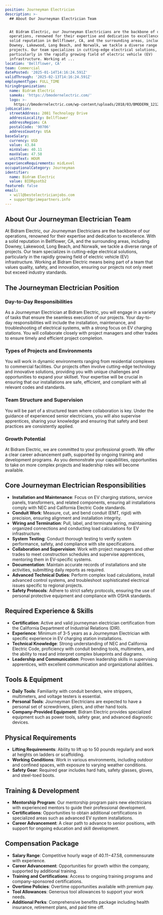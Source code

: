 ```yaml
---
position: Journeyman Electrician
description: >-
  ## About Our Journeyman Electrician Team


  At Bidram Electric, our Journeyman Electricians are the backbone of our
  operations, renowned for their expertise and dedication to excellence. With a
  solid reputation in Bellflower, CA, and the surrounding areas, including
  Downey, Lakewood, Long Beach, and Norwalk, we tackle a diverse range of
  projects. Our team specializes in cutting-edge electrical solutions,
  particularly in the rapidly growing field of electric vehicle (EV)
  infrastructure. Working at ...
location: 'Bellflower, CA'
team: Commercial
datePosted: '2025-01-14T14:16:24.591Z'
validThrough: '2025-02-13T14:16:24.591Z'
employmentType: FULL_TIME
hiringOrganization:
  name: Bidram Electric
  sameAs: 'https://bmodernelectric.com/'
  logo: >-
    https://bmodernelectric.com/wp-content/uploads/2018/03/BMODERN_1212-e1595396794929.png
jobLocation:
  streetAddress: 2081 Technology Drive
  addressLocality: Bellflower
  addressRegion: CA
  postalCode: '90706'
  addressCountry: USA
baseSalary:
  currency: USD
  value: 43.84
  minValue: 40.11
  maxValue: 47.58
  unitText: HOUR
experienceRequirements: midLevel
occupationalCategory: Journeyman
identifier:
  name: Bidram Electric
  value: BIDRgsotb2
featured: false
email:
  - will@bestelectricianjobs.com
  - support@primepartners.info
---
```




## About Our Journeyman Electrician Team

At Bidram Electric, our Journeyman Electricians are the backbone of our operations, renowned for their expertise and dedication to excellence. With a solid reputation in Bellflower, CA, and the surrounding areas, including Downey, Lakewood, Long Beach, and Norwalk, we tackle a diverse range of projects. Our team specializes in cutting-edge electrical solutions, particularly in the rapidly growing field of electric vehicle (EV) infrastructure. Working at Bidram Electric means being part of a team that values quality, safety, and innovation, ensuring our projects not only meet but exceed industry standards.

## The Journeyman Electrician Position

### Day-to-Day Responsibilities

As a Journeyman Electrician at Bidram Electric, you will engage in a variety of tasks that ensure the seamless execution of our projects. Your day-to-day responsibilities will include the installation, maintenance, and troubleshooting of electrical systems, with a strong focus on EV charging stations. You will collaborate closely with project managers and other trades to ensure timely and efficient project completion.

### Types of Projects and Environments

You will work in dynamic environments ranging from residential complexes to commercial facilities. Our projects often involve cutting-edge technology and innovative solutions, providing you with unique challenges and opportunities to expand your skillset. Your expertise will be crucial in ensuring that our installations are safe, efficient, and compliant with all relevant codes and standards.

### Team Structure and Supervision

You will be part of a structured team where collaboration is key. Under the guidance of experienced senior electricians, you will also supervise apprentices, sharing your knowledge and ensuring that safety and best practices are consistently applied.

### Growth Potential

At Bidram Electric, we are committed to your professional growth. We offer a clear career advancement path, supported by ongoing training and development programs. As you demonstrate your capabilities, opportunities to take on more complex projects and leadership roles will become available.

## Core Journeyman Electrician Responsibilities

- **Installation and Maintenance**: Focus on EV charging stations, service panels, transformers, and related components, ensuring all installations comply with NEC and California Electric Code standards.
- **Conduit Work**: Measure, cut, and bend conduit (EMT, rigid) with precision, ensuring alignment and installation integrity.
- **Wiring and Termination**: Pull, label, and terminate wiring, maintaining organized connections and conducting load calculations for EV infrastructure.
- **System Testing**: Conduct thorough testing to verify system performance, safety, and compliance with site specifications.
- **Collaboration and Supervision**: Work with project managers and other trades to meet construction schedules and supervise apprentices, mentoring them in EV-specific systems.
- **Documentation**: Maintain accurate records of installations and site activities, submitting daily reports as required.
- **Advanced Technical Duties**: Perform complex load calculations, install advanced control systems, and troubleshoot sophisticated electrical issues specific to regional projects.
- **Safety Protocols**: Adhere to strict safety protocols, ensuring the use of personal protective equipment and compliance with OSHA standards.

## Required Experience & Skills

- **Certification**: Active and valid journeyman electrician certification from the California Department of Industrial Relations (DIR).
- **Experience**: Minimum of 3-5 years as a Journeyman Electrician with specific experience in EV charging station installations.
- **Technical Knowledge**: Strong understanding of NEC and California Electric Code, proficiency with conduit bending tools, multimeters, and the ability to read and interpret complex blueprints and diagrams.
- **Leadership and Communication**: Proven leadership skills in supervising apprentices, with excellent communication and organizational abilities.

## Tools & Equipment

- **Daily Tools**: Familiarity with conduit benders, wire strippers, multimeters, and voltage testers is essential.
- **Personal Tools**: Journeyman Electricians are expected to have a personal set of screwdrivers, pliers, and other hand tools.
- **Company-Provided Equipment**: Bidram Electric provides specialized equipment such as power tools, safety gear, and advanced diagnostic devices.

## Physical Requirements

- **Lifting Requirements**: Ability to lift up to 50 pounds regularly and work at heights on ladders or scaffolding.
- **Working Conditions**: Work in various environments, including outdoor and confined spaces, with exposure to varying weather conditions.
- **Safety Gear**: Required gear includes hard hats, safety glasses, gloves, and steel-toed boots.

## Training & Development

- **Mentorship Program**: Our mentorship program pairs new electricians with experienced mentors to guide their professional development.
- **Certifications**: Opportunities to obtain additional certifications in specialized areas such as advanced EV system installations.
- **Career Advancement**: A clear path to advance to senior positions, with support for ongoing education and skill development.

## Compensation Package

- **Salary Range**: Competitive hourly wage of $40.11-$47.58, commensurate with experience.
- **Career Advancement**: Opportunities for growth within the company, supported by additional training.
- **Training and Certifications**: Access to ongoing training programs and company-sponsored certifications.
- **Overtime Policies**: Overtime opportunities available with premium pay.
- **Tool Allowances**: Generous tool allowances to support your work needs.
- **Additional Perks**: Comprehensive benefits package including health insurance, retirement plans, and paid time off.